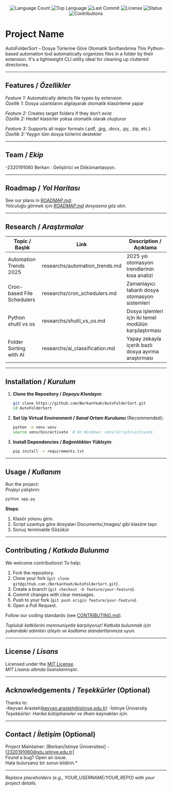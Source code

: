 <div align="center">
  <img src="https://img.shields.io/github/languages/count/keyvanarasteh/Project?style=flat-square&color=blueviolet" alt="Language Count">
  <img src="https://img.shields.io/github/languages/top/keyvanarasteh/Project?style=flat-square&color=1e90ff" alt="Top Language">
  <img src="https://img.shields.io/github/last-commit/keyvanarasteh/Project?style=flat-square&color=ff69b4" alt="Last Commit">
  <img src="https://img.shields.io/github/license/keyvanarasteh/Project?style=flat-square&color=yellow" alt="License">
  <img src="https://img.shields.io/badge/Status-Active-green?style=flat-square" alt="Status">
  <img src="https://img.shields.io/badge/Contributions-Welcome-brightgreen?style=flat-square" alt="Contributions">
</div>

# Project Name
AutoFolderSort – Dosya Türlerine Göre Otomatik Sınıflandırma
This Python-based automation tool automatically organizes files in a folder by their extension. It's a lightweight CLI utility ideal for cleaning up cluttered directories.

---

## Features / *Özellikler*

*Feature 1:* Automatically detects file types by extension  
*Özellik 1:* Dosya uzantılarını algılayarak otomatik klasörleme yapar

*Feature 2:* Creates target folders if they don’t exist  
*Özellik 2:* Hedef klasörler yoksa otomatik olarak oluşturur

*Feature 3:* Supports all major formats (.pdf, .jpg, .docx, .py, .zip, etc.)  
*Özellik 3:* Yaygın tüm dosya türlerini destekler


---

## Team / *Ekip*

-2320191060 Berkan : Geliştirici ve Dökümantasyon.

---

## Roadmap / *Yol Haritası*

See our plans in [ROADMAP.md](ROADMAP.md).  
*Yolculuğu görmek için [ROADMAP.md](ROADMAP.md) dosyasına göz atın.*

---

## Research / *Araştırmalar*

| Topic / Başlık                                 | Link                                | Description / Açıklama                                          |
|------------------------------------------------|-------------------------------------|------------------------------------------------------------------|
| Automation Trends 2025                         | researchs/automation_trends.md      | 2025 yılı otomasyon trendlerinin kısa analizi                   |
| Cron-based File Schedulers                     | researchs/cron_schedulers.md        | Zamanlayıcı tabanlı dosya otomasyon sistemleri                  |
| Python shutil vs os                            | researchs/shutil_vs_os.md           | Dosya işlemleri için iki temel modülün karşılaştırması          |
| Folder Sorting with AI                         | researchs/ai_classification.md      | Yapay zekayla içerik bazlı dosya ayırma araştırması             |


---

## Installation / *Kurulum*

1. **Clone the Repository / *Depoyu Klonlayın***:  
   ```bash
   git clone https://github.com/BerkanYeah/AutoFolderSort.git
   cd AutoFolderSort
   ```

2. **Set Up Virtual Environment / *Sanal Ortam Kurulumu*** (Recommended):  
   ```bash
   python -m venv venv
   source venv/bin/activate  # On Windows: venv\Scripts\activate
   ```

3. **Install Dependencies / *Bağımlılıkları Yükleyin***:  
   ```bash
   pip install -r requirements.txt
   ```

---

## Usage / *Kullanım*

Run the project:  
*Projeyi çalıştırın:*

```bash
python app.py
```

**Steps**:  
1. Klasör yolunu girin.
2. Script uzantıya göre dosyaları Documents/,Images/ gibi klasöre taşır.
3. Sonuç terminalde Gözükür


---

## Contributing / *Katkıda Bulunma*

We welcome contributions! To help:  
1. Fork the repository.  
2. Clone your fork (`git clone git@github.com:/BerkanYeah/AutoFolderSort.git`).  
3. Create a branch (`git checkout -b feature/your-feature`).  
4. Commit changes with clear messages.  
5. Push to your fork (`git push origin feature/your-feature`).  
6. Open a Pull Request.  

Follow our coding standards (see [CONTRIBUTING.md](CONTRIBUTING.md)).  

*Topluluk katkilerini memnuniyetle karşılıyoruz! Katkıda bulunmak için yukarıdaki adımları izleyin ve kodlama standartlarımıza uyun.*

---

## License / *Lisans*

Licensed under the [MIT License](LICENSE.md).  
*MIT Lisansı altında lisanslanmıştır.*

---

## Acknowledgements / *Teşekkürler* (Optional)

Thanks to:  
-Keyvan Arasteh(keyvan.arasteh@istinye.edu.tr)
-İstinye Üniversity
*Teşekkürler: Harika kütüphaneler ve ilham kaynakları için.*

---

## Contact / *İletişim* (Optional)

Project Maintainer: [Berkan/İstinye Üniversitesi] - [2320191060@stu.istinye.edu.tr]  
Found a bug? Open an issue.  
Hata bulursanız bir sorun bildirin.*

---

*Replace placeholders (e.g., YOUR_USERNAME/YOUR_REPO) with your project details.*
